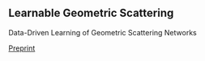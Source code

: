 ## Learnable Geometric Scattering

Data-Driven Learning of Geometric Scattering Networks

[Preprint](https://arxiv.org/abs/2010.02415)
